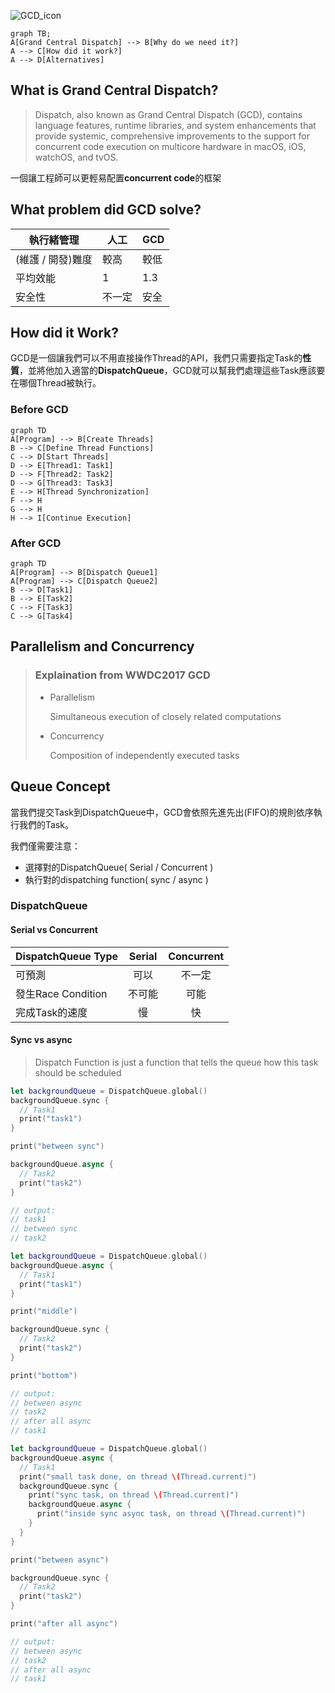 
![GCD_icon](/assets/images/language.swift.grand-central-dispatch_icon.png)

```mermaid
graph TB;
A[Grand Central Dispatch] --> B[Why do we need it?]
A --> C[How did it work?]
A --> D[Alternatives]
```

## What is Grand Central Dispatch?

> Dispatch, also known as Grand Central Dispatch (GCD), contains language features, runtime libraries, and system enhancements that provide systemic, comprehensive improvements to the support for concurrent code execution on multicore hardware in macOS, iOS, watchOS, and tvOS.

一個讓工程師可以更輕易配置**concurrent code**的框架

## What problem did **GCD** solve?

執行緒管理 | 人工 | GCD
---------|----------|---------
 (維護 / 開發)難度 | 較高  | 較低
 平均效能 | 1 | 1.3
 安全性 | 不一定 | 安全

## How did it Work?

GCD是一個讓我們可以不用直接操作Thread的API，我們只需要指定Task的**性質**，並將他加入適當的**DispatchQueue**，GCD就可以幫我們處理這些Task應該要在哪個Thread被執行。

### Before GCD

```mermaid
graph TD
A[Program] --> B[Create Threads]
B --> C[Define Thread Functions]
C --> D[Start Threads]
D --> E[Thread1: Task1]
D --> F[Thread2: Task2]
D --> G[Thread3: Task3]
E --> H[Thread Synchronization]
F --> H
G --> H
H --> I[Continue Execution]
```

### After GCD

```mermaid
graph TD
A[Program] --> B[Dispatch Queue1]
A[Program] --> C[Dispatch Queue2]
B --> D[Task1]
B --> E[Task2]
C --> F[Task3]
C --> G[Task4]
```

## Parallelism and Concurrency

> ### Explaination from WWDC2017 GCD
>
> - Parallelism
>
>   Simultaneous execution of closely related computations
> - Concurrency
>
>   Composition of independently executed tasks

## Queue Concept

當我們提交Task到DispatchQueue中，GCD會依照先進先出(FIFO)的規則依序執行我們的Task。

我們僅需要注意：

- 選擇對的DispatchQueue( Serial / Concurrent )
- 執行對的dispatching function( sync / async )

### DispatchQueue

#### Serial vs Concurrent

DispatchQueue Type | Serial | Concurrent
---------|:----------:|:---------:
 可預測 | 可以 | 不一定
 發生Race Condition | 不可能 | 可能
 完成Task的速度 | 慢 | 快

#### Sync vs async

> Dispatch Function is just a function that tells the queue how this task should be scheduled

```swift
let backgroundQueue = DispatchQueue.global()
backgroundQueue.sync {
  // Task1
  print("task1")
}

print("between sync")

backgroundQueue.async {
  // Task2
  print("task2")
}

// output:
// task1
// between sync
// task2
```

```swift
let backgroundQueue = DispatchQueue.global()
backgroundQueue.async {
  // Task1
  print("task1")
}

print("middle")

backgroundQueue.sync {
  // Task2
  print("task2")
}

print("bottom")

// output:
// between async
// task2
// after all async
// task1
```

```swift
let backgroundQueue = DispatchQueue.global()
backgroundQueue.async {
  // Task1
  print("small task done, on thread \(Thread.current)")
  backgroundQueue.sync {
    print("sync task, on thread \(Thread.current)")
    backgroundQueue.async {
      print("inside sync async task, on thread \(Thread.current)")
    }
  }
}

print("between async")

backgroundQueue.sync {
  // Task2
  print("task2")
}

print("after all async")

// output:
// between async
// task2
// after all async
// task1
```
